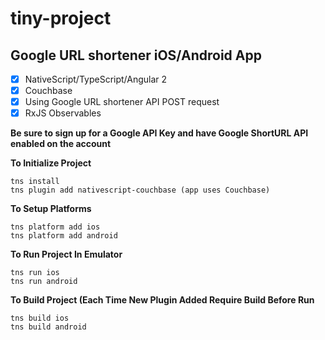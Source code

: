 # tiny-project

## Google URL shortener iOS/Android App
- [x] NativeScript/TypeScript/Angular 2
- [x] Couchbase
- [x] Using Google URL shortener API POST request
- [x] RxJS Observables

**Be sure to sign up for a Google API Key and have Google ShortURL API enabled on the account**

**To Initialize Project**
```
tns install
tns plugin add nativescript-couchbase (app uses Couchbase)
```

**To Setup Platforms**
```
tns platform add ios
tns platform add android
```

**To Run Project In Emulator**
```
tns run ios
tns run android
```

**To Build Project (Each Time New Plugin Added Require Build Before Run**
```
tns build ios
tns build android
```
